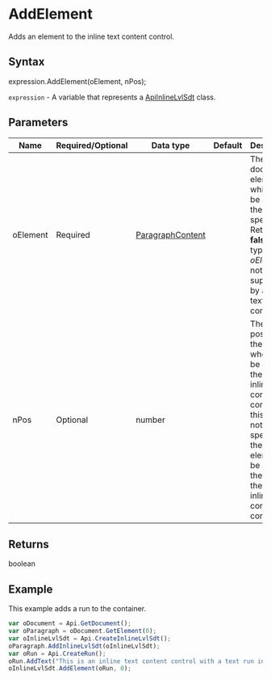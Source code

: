 # AddElement

Adds an element to the inline text content control.

## Syntax

expression.AddElement(oElement, nPos);

`expression` - A variable that represents a [ApiInlineLvlSdt](../ApiInlineLvlSdt.md) class.

## Parameters

| **Name** | **Required/Optional** | **Data type** | **Default** | **Description** |
| ------------- | ------------- | ------------- | ------------- | ------------- |
| oElement | Required | [ParagraphContent](../../Enumeration/ParagraphContent.md) |  | The document element which will be added at the position specified. Returns **false** if the type of *oElement* is not supported by an inline text content control. |
| nPos | Optional | number |  | The position of the element where it will be added to the current inline text content control. If this value is not specified, then the element will be added to the end of the current inline text content control. |

## Returns

boolean

## Example

This example adds a run to the container.

```javascript
var oDocument = Api.GetDocument();
var oParagraph = oDocument.GetElement(0);
var oInlineLvlSdt = Api.CreateInlineLvlSdt();
oParagraph.AddInlineLvlSdt(oInlineLvlSdt);
var oRun = Api.CreateRun();
oRun.AddText("This is an inline text content control with a text run in it.");
oInlineLvlSdt.AddElement(oRun, 0);
```
